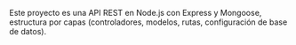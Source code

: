 <!-- Use this file to provide workspace-specific custom instructions to Copilot. For more details, visit https://code.visualstudio.com/docs/copilot/copilot-customization#_use-a-githubcopilotinstructionsmd-file -->

Este proyecto es una API REST en Node.js con Express y Mongoose, estructura por capas (controladores, modelos, rutas, configuración de base de datos).
